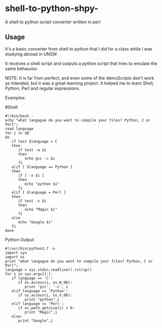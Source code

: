 # shell-to-python-shpy-
A shell to python script converter written in perl

## Usage

It's a basic converter from shell to python that I did for a class while I was studying abroad in UNSW.

It receives a shell script and outputs a python script that tries to emulate the same behauvior.

NOTE: It is far from perfect, and even some of the demoScripts don't work as intended, but it was a great learning project.
It helped me to learn Shell, Python, Perl and regular expressions.

Examples:

#Shell

```
#!/bin/bash - 
echo "what langague do you want to compile your files? Python, C or Perl";
read language
for i in $@
do
   if test $language = C
   then
      if test -w $i
      then
         echo gcc -c $i
      fi
   elif [ $language == Python ]
   then
      if [ -x $i ] 
      then
         echo "python $i"
      fi
   elif [ $language = Perl ]
   then
      if test -s $i
      then
         echo "Magic $i"
      fi
   else
      echo "Google $i"
   fi
done
```

Python Output

```
#!/usr/bin/python2.7 -u
import sys
import os
print "what langague do you want to compile your files? Python, C or Perl";
language = sys.stdin.readline().rstrip()
for i in sys.argv[1:]:
   if language == 'C':
      if os.access(i, os.W_OK):
         print 'gcc', '-c', i
   elif language == 'Python':
      if os.access(i, os.X_OK):
         print "python",i
   elif language == 'Perl':
      if os.path.getsize(i) > 0:
         print "Magic",i
   else:
      print "Google",i
```
